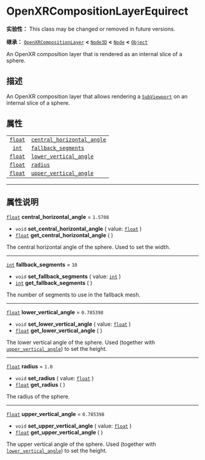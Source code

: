 <!-- ⚠ 请勿编辑本文件 ⚠ -->
<!-- 本文档使用脚本从 WeDot 引擎源码仓库生成。 -->
<!-- 生成脚本：https://github.com/WeDot-Engine/WeDot/tree/master/doc/tools/make_md.py； -->
<!-- 原文件：https://github.com/WeDot-Engine/WeDot/tree/master/modules/openxr/doc_classes/OpenXRCompositionLayerEquirect.xml。 -->

<div id="_class_openxrcompositionlayerequirect"></div>

# OpenXRCompositionLayerEquirect

**实验性：** This class may be changed or removed in future versions.

**继承：** [`OpenXRCompositionLayer`](class_openxrcompositionlayer.md) **<** [`Node3D`](class_node3d.md) **<** [`Node`](class_node.md) **<** [`Object`](class_object.md)

An OpenXR composition layer that is rendered as an internal slice of a sphere.

## 描述

An OpenXR composition layer that allows rendering a [`SubViewport`](class_subviewport.md) on an internal slice of a sphere.

## 属性

|||
|:-:|:--|
| [`float`](class_float.md) | [`central_horizontal_angle`](class_openxrcompositionlayerequirect.md#class_openxrcompositionlayerequirect_property_central_horizontal_angle) | ``1.5708``   |
| [`int`](class_int.md)     | [`fallback_segments`](class_openxrcompositionlayerequirect.md#class_openxrcompositionlayerequirect_property_fallback_segments)               | ``10``       |
| [`float`](class_float.md) | [`lower_vertical_angle`](class_openxrcompositionlayerequirect.md#class_openxrcompositionlayerequirect_property_lower_vertical_angle)         | ``0.785398`` |
| [`float`](class_float.md) | [`radius`](class_openxrcompositionlayerequirect.md#class_openxrcompositionlayerequirect_property_radius)                                     | ``1.0``      |
| [`float`](class_float.md) | [`upper_vertical_angle`](class_openxrcompositionlayerequirect.md#class_openxrcompositionlayerequirect_property_upper_vertical_angle)         | ``0.785398`` |

<!-- rst-class:: classref-section-separator -->

---

## 属性说明

<div id="_class_openxrcompositionlayerequirect_property_central_horizontal_angle"></div>

[`float`](class_float.md) **central_horizontal_angle** = ``1.5708`` <div id="class_openxrcompositionlayerequirect_property_central_horizontal_angle"></div>

- `void` **set_central_horizontal_angle** ( value: [`float`](class_float.md) )
- [`float`](class_float.md) **get_central_horizontal_angle** ( )

The central horizontal angle of the sphere. Used to set the width.

<!-- rst-class:: classref-item-separator -->

---

<div id="_class_openxrcompositionlayerequirect_property_fallback_segments"></div>

[`int`](class_int.md) **fallback_segments** = ``10`` <div id="class_openxrcompositionlayerequirect_property_fallback_segments"></div>

- `void` **set_fallback_segments** ( value: [`int`](class_int.md) )
- [`int`](class_int.md) **get_fallback_segments** ( )

The number of segments to use in the fallback mesh.

<!-- rst-class:: classref-item-separator -->

---

<div id="_class_openxrcompositionlayerequirect_property_lower_vertical_angle"></div>

[`float`](class_float.md) **lower_vertical_angle** = ``0.785398`` <div id="class_openxrcompositionlayerequirect_property_lower_vertical_angle"></div>

- `void` **set_lower_vertical_angle** ( value: [`float`](class_float.md) )
- [`float`](class_float.md) **get_lower_vertical_angle** ( )

The lower vertical angle of the sphere. Used (together with [`upper_vertical_angle`](class_openxrcompositionlayerequirect.md#class_openxrcompositionlayerequirect_property_upper_vertical_angle)) to set the height.

<!-- rst-class:: classref-item-separator -->

---

<div id="_class_openxrcompositionlayerequirect_property_radius"></div>

[`float`](class_float.md) **radius** = ``1.0`` <div id="class_openxrcompositionlayerequirect_property_radius"></div>

- `void` **set_radius** ( value: [`float`](class_float.md) )
- [`float`](class_float.md) **get_radius** ( )

The radius of the sphere.

<!-- rst-class:: classref-item-separator -->

---

<div id="_class_openxrcompositionlayerequirect_property_upper_vertical_angle"></div>

[`float`](class_float.md) **upper_vertical_angle** = ``0.785398`` <div id="class_openxrcompositionlayerequirect_property_upper_vertical_angle"></div>

- `void` **set_upper_vertical_angle** ( value: [`float`](class_float.md) )
- [`float`](class_float.md) **get_upper_vertical_angle** ( )

The upper vertical angle of the sphere. Used (together with [`lower_vertical_angle`](class_openxrcompositionlayerequirect.md#class_openxrcompositionlayerequirect_property_lower_vertical_angle)) to set the height.

[^virtual]: 本方法通常需要用户覆盖才能生效。
[^const]: 本方法无副作用，不会修改该实例的任何成员变量。
[^vararg]: 本方法除了能接受在此处描述的参数外，还能够继续接受任意数量的参数。
[^constructor]: 本方法用于构造某个类型。
[^static]: 调用本方法无需实例，可直接使用类名进行调用。
[^operator]: 本方法描述的是使用本类型作为左操作数的有效运算符。
[^bitfield]: 这个值是由下列位标志构成位掩码的整数。
[^void]: 无返回值。
